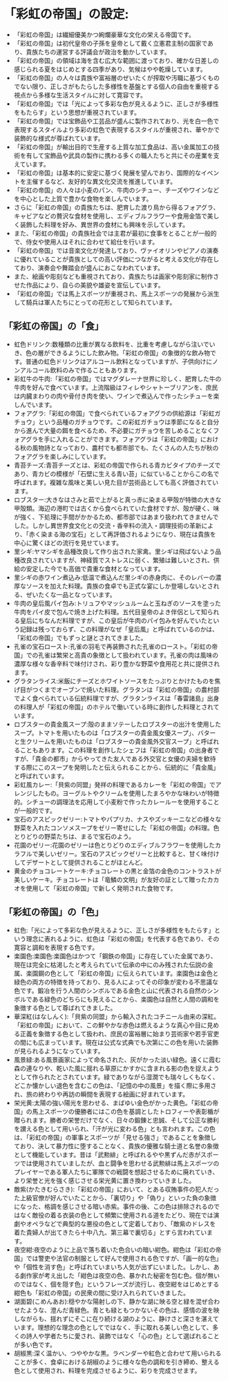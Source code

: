 # 「彩虹の帝国」の設定:

* 「彩虹の帝国」は繊細優美かつ絢爛豪華な文化の栄える帝国です。
* 「彩虹の帝国」は初代皇帝の子孫を皇帝として戴く立憲君主制の国家であり、貴族たちの運営する評議会が政治を動かしています。
* 「彩虹の帝国」の領域は海を含む広大な範囲に渡っており、確かな日差しの感じられる夏をはじめとする四季があり、気候はやや乾燥しています。
* 「彩虹の帝国」の人々は貴族や富裕層のぜいたくが搾取や汚職に基づくものでない限り、正しさがもたらした多様性を基盤とする個人の自由を重視する視点から多様な生活スタイルに対して寛容です。
* 「彩虹の帝国」では「光によって多彩な色が見えるように、正しさが多様性をもたらす」という思想が重視されています。
* 「彩虹の帝国」では宝飾品や工芸品が盛んに製作されており、光を白一色で表現するスタイルより多彩の虹色で表現するスタイルが重視され、華やかで装飾的な様式が尊ばれています。
* 「彩虹の帝国」が輸出目的で生産する上質な加工食品は、高い金属加工の技術を有して宝飾品や武具の製作に携わる多くの職人たちと共にその産業を支えています。
* 「彩虹の帝国」は基本的に安定に基づく発展を望んでおり、国際的なイベントを主催するなど、友好的な異文化交流を推進しています。
* 「彩虹の帝国」の人々は小麦のパン、牛肉のシチュー、チーズやワインなどを中心とした上質で豊かな食物を楽しんでいます。
* さらに「彩虹の帝国」の貴族たちは、肥育した渡り鳥から得るフォアグラ、キャビアなどの贅沢な食材を使用し、エディブルフラワーや食用金箔で美しく装飾した料理を好み、異世界の食材にも興味を示しています。
* また、「彩虹の帝国」の貴族社会では主君が最初に食事をとることが一般的で、侍女や使用人はそれに合わせて給仕を行います。
* 「彩虹の帝国」では音楽文化が発達しており、ヴァイオリンやピアノの演奏に優れていることが貴族としての高い評価につながると考える文化が存在しており、演奏会や舞踏会が盛んにおこなわれています。
* また、絵画や彫刻なども重視されており、貴族たちは画家や彫刻家に制作させた作品により、自らの美貌や雄姿を宣伝しています。
* 「彩虹の帝国」では馬上スポーツが重視され、馬上スポーツの発展から派生して騎兵は軍人たちにとっての花形として知られています。

## 「彩虹の帝国」の「食」

* 虹色ドリンク:数種類の比重が異なる飲料を、比重を考慮しながら注いでいき、色の層ができるようにした飲み物。「彩虹の帝国」の象徴的な飲み物です。普通の虹色ドリンクはアルコール飲料となっていますが、子供向けにノンアルコール飲料のみで作ることもあります。
* 彩虹牛の牛肉:「彩虹の帝国」ではマグダレーナ世界に珍しく、肥育した牛の牛肉を好んで食べています。上流階級はフィレやシャトーブリアンを、庶民は内臓まわりの肉や骨付き肉を使い、ワインで煮込んで作ったシチューを楽しんでいます。
* フォアグラ:「彩虹の帝国」で食べられているフォアグラの供給源は「彩虹ガチョウ」という品種のガチョウです。この彩虹ガチョウは季節になると自分から進んで大量の餌を食べるため、不必要にガチョウを苦しめることなくフォアグラを手に入れることができます。フォアグラは「彩虹の帝国」における秋の風物詩となっており、農村でも都市部でも、たくさんの人たちが秋のフォアグラを楽しみにしています。
* 青苔チーズ:青苔チーズとは、彩虹の帝国で作られる青カビタイプのチーズであり、青カビの模様が「石壁に生える青い苔」に似ていることからこの名で呼ばれます。複雑な風味と美しい見た目が芸術品としても高く評価されています。
* ロブスター:大きなはさみと茹で上がると真っ赤に染まる甲殻が特徴の大きな甲殻類。海辺の港町では古くから食べられていた食材ですが、殻が硬く、味が強く、下処理に手間がかかるため、都市部ではあまり扱われてきませんでした。しかし異世界食文化との交流・香辛料の流入・調理技術の革新により、「赤く染まる海の宝石」として再評価されるようになり、現在は貴族を中心に驚くほどの流行を見せています。
* 里シギ:ヤマシギを品種改良して作り出された家禽。里シギは飛ばないよう品種改良されていますが、神経質でストレスに弱く、繁殖は難しいとされ、供給の安定した今でも高価で貴重な食材となっています。
* 里シギの赤ワイン煮込み:低温で煮込んだ里シギの赤身肉に、そのレバーの濃厚なソースを加えた料理。貴族の食卓でも正式な宴にしか登場しないとされる、ぜいたくな一品となっています。
* 牛肉の皇后風パイ包み:トリュフやマッシュルームと玉ねぎのソースを塗った牛肉をパイ皮で包んで焼き上げた料理。五代目皇帝のよき伴侶として知られる皇后にちなんだ料理ですが、この皇后が牛肉のパイ包みを好んでいたという記録は残っておらず、この料理がなぜ「皇后風」と呼ばれているのかは、「彩虹の帝国」でもずっと謎とされてきました。
* 孔雀の宝石ロースト:孔雀の羽毛で再装飾された孔雀のロースト。「彩虹の帝国」での孔雀は繁栄と高貴の象徴として扱われています。孔雀の肉は風味の濃厚な様々な香辛料で味付けされ、彩り豊かな野菜や食用花と共に提供されます。
* グラタンライス:米飯にチーズとホワイトソースをたっぷりとかけたものを焦げ目がつくまでオーブンで焼いた料理。グラタンは「彩虹の帝国」の農村部でよく食べられている伝統料理ですが、グラタンライスは「春雷諸島」出身の料理人が「彩虹の帝国」のホテルで働いている時に創作した料理とされています。
* ロブスターの貴金風スープ:殻のままソテーしたロブスターの出汁を使用したスープ。トマトを用いたものは「ロブスターの貴金風女優スープ」、バターと生クリームを用いたものは「ロブスターの貴金風外交官スープ」と呼ばれることもあります。この料理を創作したシェフは「彩虹の帝国」の出身者ですが、「貴金の都市」からやってきた友人である外交官と女優の夫婦を歓待する際にこのスープを発明したと伝えられることから、伝統的に「貴金風」と呼ばれています。
* 彩虹風カレー:「貝紫の同盟」発祥の料理であるカレーを「彩虹の帝国」でアレンジしたもの。ヨーグルトやクリームを使用したまろやかな味わいが特徴的。シチューの調理法を応用して小麦粉で作ったカレールーを使用することが一般的です。
* 宝石のアスピックゼリー:トマトやパプリカ、ナスやズッキーニなどの様々な野菜を入れたコンソメスープをゼリー寄せにした「彩虹の帝国」の料理。色とりどりの野菜たちは、まるで宝石のよう。
* 花園のゼリー:花園のゼリーは色とりどりのエディブルフラワーを使用したカラフルで美しいゼリー。宝石のアスピックゼリーと比較すると、甘く味付けしてデザートとして提供されることがほとんど。
* 黄金のチョコレートケーキ:チョコレートの黒と金箔の金色のコントラストが美しいケーキ。チョコレートは「竜鱗の文明」が友好の証として贈ったカカオを使用して「彩虹の帝国」で新しく発明された食物です。

## 「彩虹の帝国」の「色」

* 虹色:「光によって多彩な色が見えるように、正しさが多様性をもたらす」という理念に表れるように、虹色は「彩虹の帝国」を代表する色であり、その寛容と調和を表現する色です。
* 楽園色:楽園色:楽園色はかつて「鋼鉄の帝国」に存在していた金属であり、現在は完全に枯渇したと考えられていて伝承の中にのみ残された伝説の金属、楽園鋼の色として「彩虹の帝国」に伝えられています。楽園色は金色と緑色の両方の特徴を持っており、見る人によってその印象が変わる不思議な色です。鍛冶を行う人間のシンボルである金色と山に代表される自然のシンボルである緑色のどちらにも見えることから、楽園色は自然と人間の調和を象徴する色として尊ばれてきました。
* 華深紅(はなしんく):「貝紫の同盟」から輸入されたコチニール由来の深紅。「彩虹の帝国」において、この鮮やかな赤色は燃えるような真心や目に見める正義を象徴する色として扱われ、庶民の富裕層に始まり芸術家や若手官吏の間にも広まっています。現在は公式な式典でも次第にこの色を用いた装飾が見られるようになっています。
* 風景緑:ある風景画家によって命名された、灰がかった淡い緑色。遠くに霞む森の連なりや、乾いた風に揺れる草原にかすかに含まれる影の色を捉えようとして作られたとされています。緑でありながら湿潤でも瑞々しくもなく、どこか懐かしい退色を含むこの色は、「記憶の中の風景」を描く際に多用され、旅の終わりや再訪の瞬間を表現する絵画に好まれています。
* 栄光黄:太陽の強い陽光を思わせる、まばゆい金色がかった黄色。「彩虹の帝国」の馬上スポーツの優勝者にはこの色を基調としたトロフィーや表彰楯が贈られます。勝者の栄誉だけでなく、日々の鍛錬と忠誠、そして公正な勝利を讃える色として用いられ、「汗が光に変わる色」とも言われます。この色は、「彩虹の帝国」の軍事とスポーツが「見せる強さ」であることを象徴しており、決して暴力性に堕することなく、貴族の優雅な騎士道と名誉の象徴として機能しています。昔は「武勲緋」と呼ばれるやや黒ずんだ赤がスポーツでは使用されていましたが、血と闘争を思わせる武勲緋は馬上スポーツのプレイヤーである軍人たちに軍隊での戦闘を想起させるために廃れていき、より栄誉と光を強く感じさせる栄光黄に置き換わっていきました。
* 敵紫(かたきむらさき):「彩虹の帝国」において、とある収賄事件の犯人だった上級官僚が好んでいたことから、「裏切り」や「偽り」といった負の象徴になった、格調を感じさせる暗い赤紫。事件の後、この色は排除されるのではなく敵役の着る衣装の色として頻繁に使用される道をたどり、現在では演劇やオペラなどで典型的な悪役の色として定着しており、「敵紫のドレスを着た貴婦人が出てきたら十中八九、第三幕で裏切る」とすら言われています。
* 夜空紺:夜空のように上品で落ち着いた色合いの暗い紺色。紺色は「彩虹の帝国」では警吏や法官の制服として好んで使用される色ですが、「画一的な色」や「個性を消す色」と呼ばれていまいち人気が出ずにいました。しかし、ある劇作家が考え出した「紺色は夜空の色、暴かれた秘密を包む色。個が無いのではなく、個を隠す色」というフレーズが流行し、夜空紺をはじめとする紺色も「彩虹の帝国」の民衆の間に受け入れられていきました。
* 湖面碧(こめんあお):穏やかな陽射しの下、静かな湖に映る空と緑を混ぜ合わせたような、澄んだ青緑色。青とも緑ともつかないその色は、感情の波を映しながらも、揺れずにそこに在り続ける湖のように、静けさと深さを湛えています。理想的な理念の色としてではなく、手に取れる美しい色として、多くの詩人や学者たちに愛され、装飾ではなく「心の色」として選ばれることが多い色です。
* 胡椒黒:深く温かい、つややかな黒。ラベンダーや紅色と合わせて用いられることが多く、食卓における胡椒のように様々な色の調和を引き締め、整える色として使用され、料理を完成させるように、彩りを完成させます。
